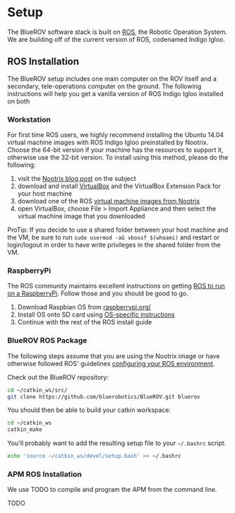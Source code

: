 # Setup

The BlueROV software stack is built on [ROS](http://www.ros.org/), the Robotic Operation System. We are building off of the current version of ROS, codenamed Indigo Igloo.

## ROS Installation

The BlueROV setup includes one main computer on the ROV itself and a secondary, tele-operations computer on the ground. The following instructions will help you get a vanilla version of ROS Indigo Igloo installed on both

### Workstation

For first time ROS users, we highly recommend installing the Ubuntu 14.04 virtual machine images with ROS Indigo Igloo preinstalled by Nootrix. Choose the 64-bit version if your machine has the resources to support it, otherwise use the 32-bit version. To install using this method, please do the following:

1. visit the [Nootrix blog post](http://nootrix.com/2014/09/ros-indigo-virtual-machine/) on the subject
1. download and install [VirtualBox](https://www.virtualbox.org/) and the VirtualBox Extension Pack for your host machine
1. download one of the ROS [virtual machine images from Nootrix](http://nootrix.com/downloads/#RosVM)
1. open VirtualBox, choose File > Import Appliance and then select the virtual machine image that you downloaded

ProTip: If you decide to use a shared folder between your host machine and the VM, be sure to run `sudo usermod -aG vboxsf $(whoami)` and restart or login/logout in order to have write privileges in the shared folder from the VM.

### RaspberryPi

The ROS community maintains excellent instructions on getting [ROS to run on a RaspberryPi](http://wiki.ros.org/ROSberryPi/Installing%20ROS%20Indigo%20on%20Raspberry%20Pi). Follow those and you should be good to go.

1. Download Raspbian OS from [raspberrypi.org/](https://www.raspberrypi.org/downloads/)
1. Install OS onto SD card using [OS-specific instructions](https://www.raspberrypi.org/documentation/installation/installing-images/README.md)
1. Continue with the rest of the ROS install guide

### BlueROV ROS Package

The following steps assume that you are using the Nootrix image or have otherwise followed ROS' guidelines [configuring your ROS environment](http://wiki.ros.org/ROS/Tutorials/InstallingandConfiguringROSEnvironment).

Check out the BlueROV repository:

```bash
cd ~/catkin_ws/src/
git clone https://github.com/bluerobotics/BlueROV.git bluerov
```

You should then be able to build your catkin workspace:

```bash
cd ~/catkin_ws
catkin_make
```

You'll probably want to add the resulting setup file to your `~/.bashrc` script.

```bash
echo 'source ~/catkin_ws/devel/setup.bash' >> ~/.bashrc
```

### APM ROS Installation

We use TODO to compile and program the APM from the command line.

TODO
